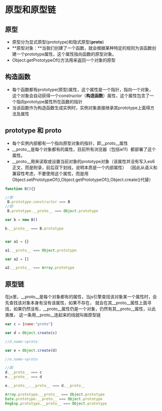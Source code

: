 # 原型和原型链


## 原型
* 原型分为显式原型(prototype)和隐式原型(__proto__)
* **原型对象：**当我们创建了一个函数，就会根据某种特定的规则为该函数创建一个prototype属性，这个属性指向函数的原型对象。
* Object.getPrototypeOf()方法用来返回一个对象的原型

## 构造函数
* 每个函数都有prototype(原型)属性，这个属性是一个指针，指向一个对象，这个对象会自动获得一个constructor（**构造函数**）属性，这个属性包含了一个指向prototype属性所在函数的指针
* 当该函数作为构造函数生成实例时，实例对象直接继承其prototype上面得方法及属性

## prototype 和 __proto__

* 每个实例内部都有一个指向原型对象的指针，即__proto__属性
* __proto__是每个对象都有的属性，目前所有浏览器（包括ie11）都部署了这个属性。
* __proto__用来读取或设置当前对象的prototype对象（该属性并没有写入es6正文，而是附录，前后双下划线，说明本质是一个内部属性）
（因此从语义和兼容性考虑，不要使用这个属性，而是用 Object.setPrototypeOf(),Object.getPrototypeOf(),Object.create()代替）
```javascript
function B(){}

//即
 B.prototype.constructor === B
//即
 B.prototype.__proto__ === Object.prototype 

var b = new B()

b.__proto__ === B.prototype


var a1 = {}

a1.__proto__ === Object.prototype

var a2 = []

a2.__proto__ === Array.prototype

```
## 原型链
在js里，__proto__是每个对象都有的属性，当js引擎查找该对象某一个属性时，会先查找该对象本身有没有该属性，如果不存在，
就会在其__proto__属性上面寻找，如果仍然没有，__proto__属性仍是一个对象，仍然有其__proto__属性，以此类推，
这一条用__proto__连起来的线就叫做原型链

```javascript
var c = {name:"proto"}

var d = Object.create(c)

//d.name->proto

var e = Object.create(d)

//e.name->proto

//即 
d.__proto__ === c
e.__proto__ === d

e.__proto__.__proto__ === d.__proto__

Array.prototype.__proto__ === Object.prototype
Date.prototype.__proto__ === Object.prototype
RegExp.prototype.__proto__ === Object.prototype

```